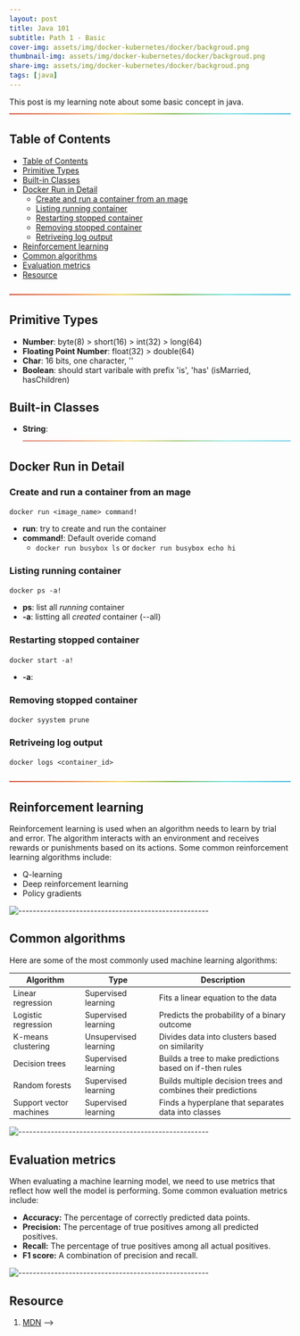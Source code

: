 ```yaml
---
layout: post
title: Java 101 
subtitle: Path 1 - Basic
cover-img: assets/img/docker-kubernetes/docker/backgroud.png
thumbnail-img: assets/img/docker-kubernetes/docker/backgroud.png
share-img: assets/img/docker-kubernetes/docker/backgroud.png
tags: [java]
---
```


This post is my learning note about some basic concept in java. 
![--](../assets/img/utils/rainbow.png)

## Table of Contents
- [Table of Contents](#table-of-contents)
- [Primitive Types](#primitive-types)
- [Built-in Classes](#built-in-classes)
- [Docker Run in Detail](#docker-run-in-detail)
  - [Create and run a container from an mage](#create-and-run-a-container-from-an-mage)
  - [Listing running container](#listing-running-container)
  - [Restarting stopped container](#restarting-stopped-container)
  - [Removing stopped container](#removing-stopped-container)
  - [Retriveing log output](#retriveing-log-output)
- [Reinforcement learning](#reinforcement-learning)
- [Common algorithms](#common-algorithms)
- [Evaluation metrics](#evaluation-metrics)
- [Resource](#resource)

![--](../assets/img/utils/rainbow.png)

## Primitive Types
 - **Number**: byte(8) > short(16) > int(32) > long(64)
 - **Floating Point Number**: float(32) > double(64)
 - **Char**: 16 bits, one character, ''
 - **Boolean**: should start varibale with prefix 'is', 'has' (isMarried, hasChildren)
## Built-in Classes
 - **String**:
![--](../assets/img/utils/rainbow.png)

## Docker Run in Detail

### Create and run a container from an mage
`docker run <image_name> command!`
  - **run**: try to create and run the container
  - **command!**: Default overide comand
    - `docker run busybox ls` or `docker run busybox echo hi`
### Listing running container
`docker ps -a!`
  - **ps**: list all *running* container
  - **-a**: listting all *created* container (--all)
### Restarting stopped container
`docker start -a!`
  - **-a**: 
### Removing stopped container
`docker syystem prune`

### Retriveing log output
`docker logs <container_id>`

![--](../assets/img/utils/rainbow.png) 

## Reinforcement learning

Reinforcement learning is used when an algorithm needs to learn by trial and error. The algorithm interacts with an environment and receives rewards or punishments based on its actions. Some common reinforcement learning algorithms include:

- Q-learning
- Deep reinforcement learning
- Policy gradients

![-----------------------------------------------------](https://raw.githubusercontent.com/andreasbm/readme/master/assets/lines/rainbow.png)

## Common algorithms

Here are some of the most commonly used machine learning algorithms:

| Algorithm | Type | Description |
|-----------|------|-------------|
| Linear regression | Supervised learning | Fits a linear equation to the data |
| Logistic regression | Supervised learning | Predicts the probability of a binary outcome |
| K-means clustering | Unsupervised learning | Divides data into clusters based on similarity |
| Decision trees | Supervised learning | Builds a tree to make predictions based on if-then rules |
| Random forests | Supervised learning | Builds multiple decision trees and combines their predictions |
| Support vector machines | Supervised learning | Finds a hyperplane that separates data into classes |

![-----------------------------------------------------](https://raw.githubusercontent.com/andreasbm/readme/master/assets/lines/rainbow.png)

## Evaluation metrics

When evaluating a machine learning model, we need to use metrics that reflect how well the model is performing. Some common evaluation metrics include:

- **Accuracy:** The percentage of correctly predicted data points.
- **Precision:** The percentage of true positives among all predicted positives.
- **Recall:** The percentage of true positives among all actual positives.
- **F1 score:** A combination of precision and recall.

![-----------------------------------------------------](https://raw.githubusercontent.com/andreasbm/readme/master/assets/lines/rainbow.png)

## Resource
1. [MDN](https://developer.mozilla.org/en-US/) -->